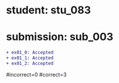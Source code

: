 # student: stu_083
# submission: sub_003

```diff
+ ex01_0: Accepted
+ ex01_1: Accepted
+ ex01_2: Accepted
```
#incorrect=0
#correct=3
